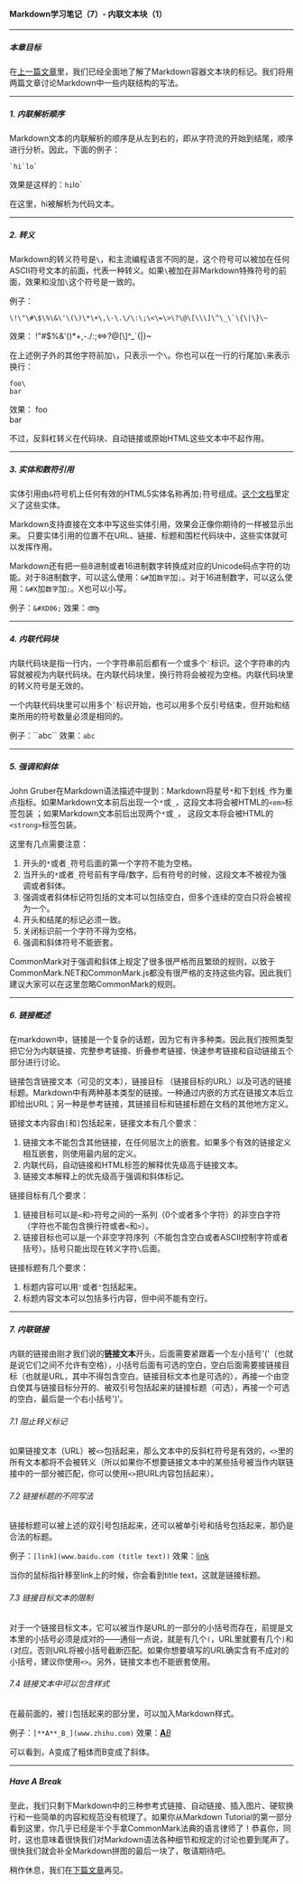 #### Markdown学习笔记（7）- 内联文本块（1）

***
##### 本章目标

在[上一篇文章](https://github.com/TiriSane/MarkdownTutorial/blob/master/Markdown_Tutorial_6.md)里，我们已经全面地了解了Markdown容器文本块的标记。我们将用两篇文章讨论Markdown中一些内联结构的写法。

***

##### 1. 内联解析顺序

Markdown文本的内联解析的顺序是从左到右的，即从字符流的开始到结尾，顺序进行分析。因此，下面的例子：
```
`hi`lo`
```
效果是这样的：`hi`lo\`

在这里，hi被解析为代码文本。

***

##### 2. 转义

Markdown的转义符号是`\`，和主流编程语言不同的是，这个符号可以被加在任何ASCII符号文本的前面，代表一种转义。如果`\`被加在非Markdown特殊符号的前面，效果和没加`\`这个符号是一致的。

例子：
```
\!\"\#\$\%\&\'\(\)\*\+\,\-\.\/\:\;\<\=\>\?\@\[\\\]\^\_\`\{\|\}\~
```

效果：
\!\"\#\$\%\&\'\(\)\*\+\,\-\.\/\:\;\<\=\>\?\@\[\\\]\^\_\`\{\|\}\~

在上述例子外的其他字符前加`\`，只表示一个`\`。你也可以在一行的行尾加`\`来表示换行：
```
foo\
bar
```

效果：
foo\
bar

不过，反斜杠转义在代码块、自动链接或原始HTML这些文本中不起作用。

***

##### 3. 实体和数符引用

实体引用由`&`符号机上任何有效的HTML5实体名称再加`;`符号组成。[这个文档](https://html.spec.whatwg.org/multipage/entities.json)里定义了这些实体。

Markdown支持直接在文本中写这些实体引用，效果会正像你期待的一样被显示出来。
只要实体引用的位置不在URL、链接、标题和围栏代码块中，这些实体就可以发挥作用。

Markdown还有把一些8进制或者16进制数字转换成对应的Unicode码点字符的功能。对于8进制数字，可以这么使用：`&#`加`数字`加`;`。对于16进制数字，可以这么使用：`&#X`加`数字`加`;`。X也可以小写。

例子：`&#XD06;`
效果：&#XD06;

***

##### 4. 内联代码块

内联代码块是指一行内，一个字符串前后都有一个或多个<code>`</code>标识。这个字符串的内容就被视为内联代码块。在内联代码块里，换行符将会被视为空格。内联代码块里的转义符号是无效的。

一个内联代码块里可以用多个<code>`</code>标识开始，也可以用多个反引号结束，但开始和结束所用的符号数量必须是相同的。

例子：\`\`abc\`\`
效果：``abc``

***

##### 5. 强调和斜体

John Gruber在Markdown语法描述中提到：Markdown将星号`*`和下划线`_`作为重点指标。如果Markdown文本前后出现一个`*`或`_`，这段文本将会被HTML的`<em>`标签包装 ；如果Markdown文本前后出现两个`*`或`_`， 这段文本将会被HTML的`<strong>`标签包装。

这里有几点需要注意：
1. 开头的`*`或者`_`符号后面的第一个字符不能为空格。
2. 当开头的`*`或者`_`符号前有字母/数字，后有符号的时候，这段文本不被视为强调或者斜体。
3. 强调或者斜体标记符包括的文本可以包括空白，但多个连续的空白只将会被视为一个。
4. 开头和结尾的标记必须一致。
5. 关闭标识前一个字符不得为空格。
6. 强调和斜体符号不能嵌套。

CommonMark对于强调和斜体上规定了很多很严格而且繁琐的规则，以致于CommonMark.NET和CommonMark.js都没有很严格的支持这些内容。因此我们建议大家可以在这里忽略CommonMark的规则。

***

##### 6. 链接概述

在markdown中，链接是一个复杂的话题，因为它有许多种类。因此我们按照类型把它分为内联链接、完整参考链接、折叠参考链接、快速参考链接和自动链接五个部分进行讨论。

链接包含链接文本（可见的文本），链接目标 （链接目标的URL）以及可选的链接标题。Markdown中有两种基本类型的链接。一种通过内嵌的方式在链接文本后立即给出URL；另一种是参考链接，其链接目标和链接标题在文档的其他地方定义。

链接文本内容由`[`和`]`包括起来，链接文本有几个要求：
1. 链接文本不能包含其他链接，在任何层次上的嵌套。如果多个有效的链接定义相互嵌套，则使用最内层的定义。
2. 内联代码，自动链接和HTML标签的解释优先级高于链接文本。
3. 链接文本解释上的优先级高于强调和斜体标记。

链接目标有几个要求：
1. 链接目标可以是`<`和`>`符号之间的一系列（0个或者多个字符）的非空白字符（字符也不能包含换行符或者`<`和`>`）。
2. 链接目标也可以是一个非空字符序列（不能包含空白或者ASCII控制字符或者括号）。括号只能出现在转义字符`\`后面。

链接标题有几个要求：
1. 标题内容可以用`'`或者`"`包括起来。
2. 标题内容文本可以包括多行内容，但中间不能有空行。

***

##### 7. 内联链接

内联的链接由刚才我们说的**链接文本**开头，后面需要紧跟着一个左小括号'('（也就是说它们之间不允许有空格），小括号后面有可选的空白，空白后面需要接链接目标（也就是URL，其中不得包含空白。链接目标文本也是可选的），再接一个由空白使其与链接目标分开的、被双引号包括起来的链接标题（可选），再接一个可选的空白，最后是一个右小括号')'。

###### 7.1 阻止转义标记

如果链接文本（URL）被`<>`包括起来，那么文本中的反斜杠符号是有效的，`<>`里的所有文本都将不会被转义（所以如果你不想要链接文本中的某些括号被当作内联链接中的一部分被匹配，你可以使用`<>`把URL内容包括起来）。

###### 7.2 链接标题的不同写法

链接标题可以被上述的双引号包括起来，还可以被单引号和括号包括起来，那仍是合法的标题。

例子：`[link](www.baidu.com (title text))`
效果：[link](www.baidu.com (title text))

当你的鼠标指针移至link上的时候，你会看到title text，这就是链接标题。

###### 7.3 链接目标文本的限制

对于一个链接目标文本，它可以被当作是URL的一部分的小括号而存在，前提是文本里的小括号必须是成对的——通俗一点说，就是有几个`(`，URL里就要有几个`)`和`(`对应。否则URL将被小括号截断匹配。如果你想要填写的URL确实含有不成对的小括号，建议你使用`<>`。另外，链接文本也不能嵌套使用。

###### 7.4 链接文本中可以包含样式

在最前面的，被`[]`包括起来的部分里，可以加入Markdown样式。

例子：`[**A**_B_](www.zhihu.com)`
效果：[**A**_B_](www.zhihu.com)

可以看到，A变成了粗体而B变成了斜体。

***

##### Have A Break

至此，我们只剩下Markdown中的三种参考式链接、自动链接、插入图片、硬软换行和一些简单的内容和规范没有梳理了。如果你从Markdown Tutorial的第一部分看到这里，你几乎已经是半个手拿CommonMark法典的语言律师了！恭喜你，同时，这也意味着很快我们对Markdown语法各种细节和规定的讨论也要到尾声了。很快我们就会补全Markdown拼图的最后一块了，敬请期待吧。

稍作休息，我们在[下篇文章](https://github.com/TiriSane/MarkdownTutorial/blob/master/Markdown_Tutorial_8.md)再见。
